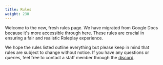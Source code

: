 ```yaml
---
title: Rules
weight: 230
---
```


Welcome to the new, fresh rules page. We have migrated from Google Docs because it's more accessible through here.
These rules are crucial in ensuring a fair and realistic Roleplay experience.

We hope the rules listed outline everything but please keep in mind that rules are subject to change without notice.
If you have any questions or queries, feel free to contact a staff member through the [discord](https://discord.envyrp.net).
